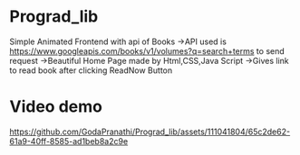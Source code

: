 # Prograd_lib
Simple Animated Frontend with api of Books 
->API used is https://www.googleapis.com/books/v1/volumes?q=search+terms  to send request
->Beautiful Home Page made by Html,CSS,Java Script
->Gives link to read book after clicking ReadNow Button



# Video demo




https://github.com/GodaPranathi/Prograd_lib/assets/111041804/65c2de62-61a9-40ff-8585-ad1beb8a2c9e


